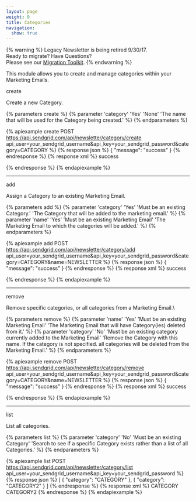 ```yaml
---
layout: page
weight: 0
title: Categories
navigation:
  show: true
---
```

{% warning %}
Legacy Newsletter is being retired 9/30/17.<br />
Ready to migrate? Have Questions?<br />
Please see our [Migration Toolkit]({{root_url}}/User_Guide/Legacy_Newsletter/Legacy_Newsletter_Migration/index.html).
{% endwarning %}


This module allows you to create and manage categories within your Marketing Emails.

<page-anchor el="h2">
create
</page-anchor>

Create a new Category.


{% parameters create %}
 {% parameter 'category' 'Yes' 'None' 'The name that will be used for the Category being created.' %}
{% endparameters %}


{% apiexample create POST https://api.sendgrid.com/api/newsletter/category/create api_user=your_sendgrid_username&api_key=your_sendgrid_password&category=CATEGORY %}
  {% response json %}
{
  "message": "success"
}
  {% endresponse %}
  {% response xml %}
<result>
   <message>success</message>
</result>

  {% endresponse %}
{% endapiexample %}

* * * * *

<page-anchor el="h2">
add
</page-anchor>

Assign a Category to an existing Marketing Email.


{% parameters add %}
 {% parameter 'category' 'Yes' 'Must be an existing Category.' 'The Category that will be added to the marketing email.' %}
 {% parameter 'name' 'Yes' 'Must be an existing Marketing Email' 'The Marketing Email to which the categories will be added.' %}
{% endparameters %}


{% apiexample add POST https://api.sendgrid.com/api/newsletter/category/add api_user=your_sendgrid_username&api_key=your_sendgrid_password&category=CATEGORY&name=NEWSLETTER %}
  {% response json %}
{
  "message": "success"
}
  {% endresponse %}
  {% response xml %}
<result>
   <message>success</message>
</result>

  {% endresponse %}
{% endapiexample %}

* * * * *

<page-anchor el="h2">
remove
</page-anchor>

Remove specific categories, or all categories from a Marketing Email.\\


{% parameters remove %}
 {% parameter 'name' 'Yes' 'Must be an existing Marketing Email' 'The Marketing Email that will have Category(ies) deleted from it.' %}
 {% parameter 'category' 'No' 'Must be an existing category currently added to the Marketing Email' 'Remove the Category with this name. If the category is not specified. all categories will be deleted from the Marketing Email.' %}
{% endparameters %}


{% apiexample remove POST https://api.sendgrid.com/api/newsletter/category/remove api_user=your_sendgrid_username&api_key=your_sendgrid_password&category=CATEGORY&name=NEWSLETTER %}
  {% response json %}
{
  "message": "success"
}
  {% endresponse %}
  {% response xml %}
<result>
   <message>success</message>
</result>

  {% endresponse %}
{% endapiexample %}

* * * * *
<page-anchor el="h2"> list </page-anchor>

List all categories.

{% parameters list %} {% parameter 'category' 'No' 'Must be an existing Category' 'Search to see if a specific Category exists rather than a list of all Categories.' %} {% endparameters %}

{% apiexample list POST https://api.sendgrid.com/api/newsletter/category/list api_user=your_sendgrid_username&api_key=your_sendgrid_password %} {% response json %} [ { "category": "CATEGORY" }, { "category": "CATEGORY2" } ] {% endresponse %} {% response xml %}
<categories>
   <category>
      <category>CATEGORY</category>
   </category>
   <category>
      <category>CATEGORY2</category>
   </category>
</categories>
{% endresponse %} {% endapiexample %}
